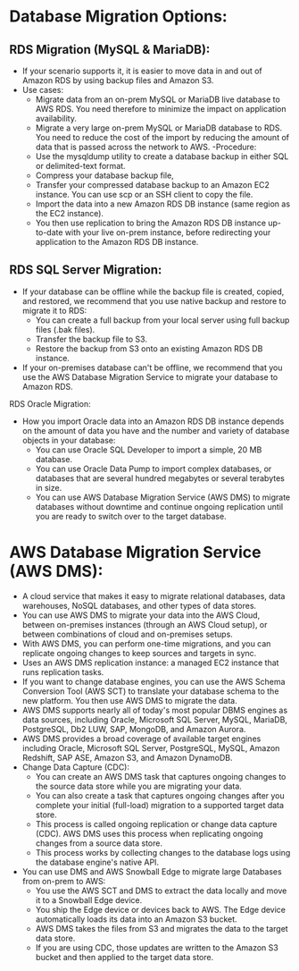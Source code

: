 # Database Migration Options:


## RDS Migration (MySQL & MariaDB):
- If your scenario supports it, it is easier to move data in and out of Amazon RDS by using backup files and Amazon S3. 
- Use cases:
	- Migrate data from an on-prem MySQL or MariaDB live database to AWS RDS. You need therefore to minimize the impact on application availability.
	- Migrate a very large on-prem MySQL or MariaDB database to RDS. You need to reduce the cost of the import by reducing the amount of data that is passed across the network to AWS. 
-Procedure:
	- Use the mysqldump utility to create a database backup in either SQL or delimited-text format.
	- Compress your database backup file,
	- Transfer your compressed database backup to an Amazon EC2 instance. You can use scp or an SSH client to copy the file. 
	- Import the data into a new Amazon RDS DB instance (same region as the EC2 instance).
	- You then use replication to bring the Amazon RDS DB instance up-to-date with your live on-prem instance, before redirecting your application to the Amazon RDS DB instance. 

## RDS SQL Server Migration:
- If your database can be offline while the backup file is created, copied, and restored, we recommend that you use native backup and restore to migrate it to RDS:
	- You can create a full backup from your local server using full backup files (.bak files).
	- Transfer the backup file to S3.
	- Restore the backup from S3 onto an existing Amazon RDS DB instance. 
- If your on-premises database can't be offline, we recommend that you use the AWS Database Migration Service to migrate your database to Amazon RDS.

RDS Oracle Migration:
- How you import Oracle data into an Amazon RDS DB instance depends on the amount of data you have and the number and variety of database objects in your database:
	- You can use Oracle SQL Developer to import a simple, 20 MB database. 
	- You can use Oracle Data Pump to import complex databases, or databases that are several hundred megabytes or several terabytes in size.
	- You can use AWS Database Migration Service (AWS DMS) to migrate databases without downtime and continue ongoing replication until you are ready to switch over to the target database.


# AWS Database Migration Service (AWS DMS):
- A cloud service that makes it easy to migrate relational databases, data warehouses, NoSQL databases, and other types of data stores.
- You can use AWS DMS to migrate your data into the AWS Cloud, between on-premises instances (through an AWS Cloud setup), or between combinations of cloud and on-premises setups. 
- With AWS DMS, you can perform one-time migrations, and you can replicate ongoing changes to keep sources and targets in sync.
- Uses an AWS DMS replication instance: a managed EC2 instance that runs replication tasks.
- If you want to change database engines, you can use the AWS Schema Conversion Tool (AWS SCT) to translate your database schema to the new platform. You then use AWS DMS to migrate the data. 
- AWS DMS supports nearly all of today's most popular DBMS engines as data sources, including Oracle, Microsoft SQL Server, MySQL, MariaDB, PostgreSQL, Db2 LUW, SAP, MongoDB, and Amazon Aurora. 
- AWS DMS provides a broad coverage of available target engines including Oracle, Microsoft SQL Server, PostgreSQL, MySQL, Amazon Redshift, SAP ASE, Amazon S3, and Amazon DynamoDB. 
- Change Data Capture (CDC):
	- You can create an AWS DMS task that captures ongoing changes to the source data store while you are migrating your data.
	- You can also create a task that captures ongoing changes after you complete your initial (full-load) migration to a supported target data store. 
	- This process is called ongoing replication or change data capture (CDC). AWS DMS uses this process when replicating ongoing changes from a source data store. 
	- This process works by collecting changes to the database logs using the database engine's native API. 
- You can use DMS and AWS Snowball Edge to migrate large Databases from on-prem to AWS:
	- You use the AWS SCT and DMS to extract the data locally and move it to a Snowball Edge device.
	- You ship the Edge device or devices back to AWS. The Edge device automatically loads its data into an Amazon S3 bucket.
	- AWS DMS takes the files from S3 and migrates the data to the target data store.
	- If you are using CDC, those updates are written to the Amazon S3 bucket and then applied to the target data store.